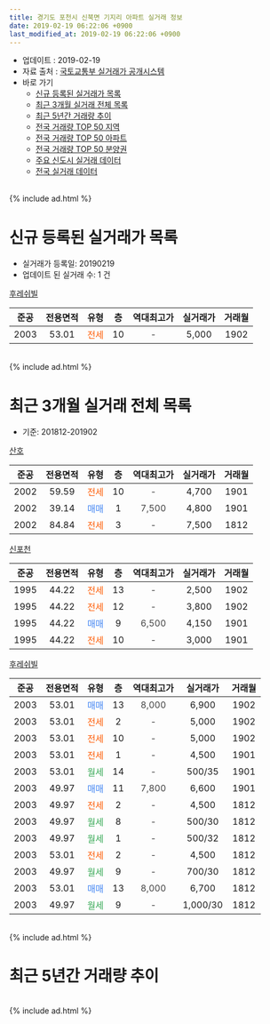 ```yaml
---
title: 경기도 포천시 신북면 기지리 아파트 실거래 정보
date: 2019-02-19 06:22:06 +0900
last_modified_at: 2019-02-19 06:22:06 +0900
---
```


* 업데이트 : 2019-02-19
* 자료 출처 : [국토교통부 실거래가 공개시스템](http://rt.molit.go.kr)
* 바로 가기
    * [신규 등록된 실거래가 목록](#신규-등록된-실거래가-목록)
    * [최근 3개월 실거래 전체 목록](#최근-3개월-실거래-전체-목록)
    * [최근 5년간 거래량 추이](#최근-5년간-거래량-추이)
    * [전국 거래량 TOP 50 지역](https://inasie.github.io/apt-trade-info/최근-3개월-전국에서-가장-거래가-많이-발생한-지역)
    * [전국 거래량 TOP 50 아파트](https://inasie.github.io/apt-trade-info/최근-3개월-전국에서-가장-거래가-많이-발생한-아파트)
    * [전국 거래량 TOP 50 분양권](https://inasie.github.io/apt-trade-info/최근-3개월-전국에서-가장-거래가-많이-발생한-분양권)
    * [주요 신도시 실거래 데이터](https://inasie.github.io/apt-trade-info/주요-신도시)
    * [전국 실거래 데이터](https://inasie.github.io/apt-trade-info/전국)
<br>
{% include ad.html %}
<br>

# 신규 등록된 실거래가 목록
* 실거래가 등록일: 20190219
* 업데이트 된 실거래 수: 1 건


[후레쉬빌](https://search.naver.com/search.naver?query=%EA%B2%BD%EA%B8%B0%EB%8F%84+%ED%8F%AC%EC%B2%9C%EC%8B%9C+%EC%8B%A0%EB%B6%81%EB%A9%B4+%EA%B8%B0%EC%A7%80%EB%A6%AC+%ED%9B%84%EB%A0%88%EC%89%AC%EB%B9%8C)

|준공|전용면적|유형|층|역대최고가|실거래가|거래월|
|:---:|:---:|:---:|:---:|:---:|:---:|:---:|
|2003|53.01|<span style="color:#ff5a00">전세</span>|10|<span style="color:#444444">-</span>|5,000|1902|


<br>
{% include ad.html %}
<br>

# 최근 3개월 실거래 전체 목록
* 기준: 201812-201902


[산호](https://search.naver.com/search.naver?query=%EA%B2%BD%EA%B8%B0%EB%8F%84+%ED%8F%AC%EC%B2%9C%EC%8B%9C+%EC%8B%A0%EB%B6%81%EB%A9%B4+%EA%B8%B0%EC%A7%80%EB%A6%AC+%EC%82%B0%ED%98%B8)

|준공|전용면적|유형|층|역대최고가|실거래가|거래월|
|:---:|:---:|:---:|:---:|:---:|:---:|:---:|
|2002|59.59|<span style="color:#ff5a00">전세</span>|10|<span style="color:#444444">-</span>|4,700|1901|
|2002|39.14|<span style="color:#4285f3">매매</span>|1|<span style="color:#444444">7,500</span>|4,800|1901|
|2002|84.84|<span style="color:#ff5a00">전세</span>|3|<span style="color:#444444">-</span>|7,500|1812|

[신포천](https://search.naver.com/search.naver?query=%EA%B2%BD%EA%B8%B0%EB%8F%84+%ED%8F%AC%EC%B2%9C%EC%8B%9C+%EC%8B%A0%EB%B6%81%EB%A9%B4+%EA%B8%B0%EC%A7%80%EB%A6%AC+%EC%8B%A0%ED%8F%AC%EC%B2%9C)

|준공|전용면적|유형|층|역대최고가|실거래가|거래월|
|:---:|:---:|:---:|:---:|:---:|:---:|:---:|
|1995|44.22|<span style="color:#ff5a00">전세</span>|13|<span style="color:#444444">-</span>|2,500|1902|
|1995|44.22|<span style="color:#ff5a00">전세</span>|12|<span style="color:#444444">-</span>|3,800|1902|
|1995|44.22|<span style="color:#4285f3">매매</span>|9|<span style="color:#444444">6,500</span>|4,150|1901|
|1995|44.22|<span style="color:#ff5a00">전세</span>|10|<span style="color:#444444">-</span>|3,000|1901|

[후레쉬빌](https://search.naver.com/search.naver?query=%EA%B2%BD%EA%B8%B0%EB%8F%84+%ED%8F%AC%EC%B2%9C%EC%8B%9C+%EC%8B%A0%EB%B6%81%EB%A9%B4+%EA%B8%B0%EC%A7%80%EB%A6%AC+%ED%9B%84%EB%A0%88%EC%89%AC%EB%B9%8C)

|준공|전용면적|유형|층|역대최고가|실거래가|거래월|
|:---:|:---:|:---:|:---:|:---:|:---:|:---:|
|2003|53.01|<span style="color:#4285f3">매매</span>|13|<span style="color:#444444">8,000</span>|6,900|1902|
|2003|53.01|<span style="color:#ff5a00">전세</span>|2|<span style="color:#444444">-</span>|5,000|1902|
|2003|53.01|<span style="color:#ff5a00">전세</span>|10|<span style="color:#444444">-</span>|5,000|1902|
|2003|53.01|<span style="color:#ff5a00">전세</span>|1|<span style="color:#444444">-</span>|4,500|1901|
|2003|53.01|<span style="color:#34a853">월세</span>|14|<span style="color:#444444">-</span>|500/35|1901|
|2003|49.97|<span style="color:#4285f3">매매</span>|11|<span style="color:#444444">7,800</span>|6,600|1901|
|2003|49.97|<span style="color:#ff5a00">전세</span>|2|<span style="color:#444444">-</span>|4,500|1812|
|2003|49.97|<span style="color:#34a853">월세</span>|8|<span style="color:#444444">-</span>|500/30|1812|
|2003|49.97|<span style="color:#34a853">월세</span>|1|<span style="color:#444444">-</span>|500/32|1812|
|2003|53.01|<span style="color:#ff5a00">전세</span>|2|<span style="color:#444444">-</span>|4,500|1812|
|2003|49.97|<span style="color:#34a853">월세</span>|9|<span style="color:#444444">-</span>|700/30|1812|
|2003|53.01|<span style="color:#4285f3">매매</span>|13|<span style="color:#444444">8,000</span>|6,700|1812|
|2003|49.97|<span style="color:#34a853">월세</span>|9|<span style="color:#444444">-</span>|1,000/30|1812|


<br>
{% include ad.html %}
<br>

# 최근 5년간 거래량 추이


<div style="width:100%;">
    <canvas id="deal_progress" height="200"></canvas>
</div>

<script>
new Chart(document.getElementById("deal_progress"), {
    type: 'line',
    data: {
        labels: ['201402','201403','201404','201405','201406','201407','201408','201409','201410','201411','201412','201501','201502','201503','201504','201505','201506','201507','201508','201509','201510','201511','201512','201601','201602','201603','201604','201605','201606','201607','201608','201609','201610','201611','201612','201701','201702','201703','201704','201705','201706','201707','201708','201709','201710','201711','201712','201801','201802','201803','201804','201805','201806','201807','201808','201809','201810','201811','201812','201901','201902'],
        datasets: [{
            label: '매매',
            pointRadius: 1,
            data: [8, 11, 11, 7, 7, 5, 6, 15, 7, 5, 5, 7, 2, 9, 10, 11, 7, 9, 12, 8, 8, 9, 6, 8, 8, 12, 10, 8, 7, 7, 10, 9, 12, 10, 6, 4, 8, 12, 5, 8, 12, 12, 9, 3, 15, 5, 4, 3, 2, 9, 7, 5, 10, 5, 5, 6, 5, 3, 1, 3, 1],
            borderColor: "rgba(255, 201, 14, 1)",
            backgroundColor: "rgba(255, 201, 14, 0.5)",
            fill: false,
            lineTension: 0
        },{
            label: '전월세',
            pointRadius: 1,
            data: [11, 11, 11, 7, 6, 6, 5, 6, 5, 7, 7, 8, 12, 7, 7, 11, 5, 11, 9, 7, 10, 4, 6, 2, 9, 7, 4, 7, 11, 7, 5, 7, 8, 8, 6, 4, 7, 8, 7, 4, 10, 5, 4, 5, 4, 9, 2, 6, 5, 5, 6, 3, 8, 10, 4, 10, 8, 3, 7, 4, 4],
            borderColor: "rgba(0, 141, 185, 1)",
            backgroundColor: "rgba(0, 141, 185, 0.5)",
            fill: false,
            lineTension: 0
        }
        ]
    },
    options: {
        responsive: true,
        title: {
            display: false
        },
        tooltips: {
            mode: 'index',
            intersect: false
        },
        hover: {
            mode: 'nearest',
            intersect: true
        },
        scales: {
            xAxes: [{
                display: true,
                scaleLabel: {
                    display: true,
                    labelString: '년/월'
                }
            }],
            yAxes: [{
                display: true,
                ticks: {
                    suggestedMin: 0,
                },
                scaleLabel: {
                    display: true,
                    labelString: '실거래 수'
                }
            }]
        }
    }
});

</script>


<br>
{% include ad.html %}
<br>

